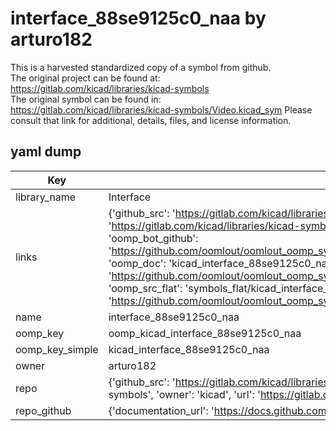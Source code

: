 # interface_88se9125c0_naa by arturo182  
This is a harvested standardized copy of a symbol from github.  
The original project can be found at:  
https://gitlab.com/kicad/libraries/kicad-symbols  
The original symbol can be found in:
https://gitlab.com/kicad/libraries/kicad-symbols/Video.kicad_sym
Please consult that link for additional, details, files, and license information.  
## yaml dump  
| Key | Value |  
| --- | --- |  
| library_name | Interface |  
| links | {'github_src': 'https://gitlab.com/kicad/libraries/kicad-symbols/Video.kicad_sym', 'github_src_repo': 'https://gitlab.com/kicad/libraries/kicad-symbols', 'oomp_bot': 'kicad_interface_88se9125c0_naa/working', 'oomp_bot_github': 'https://github.com/oomlout/oomlout_oomp_symbol_bot/tree/main/kicad_interface_88se9125c0_naa/working', 'oomp_doc': 'kicad_interface_88se9125c0_naa/working', 'oomp_doc_github': 'https://github.com/oomlout/oomlout_oomp_symbol_doc/tree/main/kicad_interface_88se9125c0_naa/working', 'oomp_src_flat': 'symbols_flat/kicad_interface_88se9125c0_naa/working', 'oomp_src_flat_github': 'https://github.com/oomlout/oomlout_oomp_symbol_src/tree/main/kicad_interface_88se9125c0_naa/working'} |  
| name | interface_88se9125c0_naa |  
| oomp_key | oomp_kicad_interface_88se9125c0_naa |  
| oomp_key_simple | kicad_interface_88se9125c0_naa |  
| owner | arturo182 |  
| repo | {'github_src': 'https://gitlab.com/kicad/libraries/kicad-symbols/Video.kicad_sym', 'name': 'libraries/kicad-symbols', 'owner': 'kicad', 'url': 'https://gitlab.com/kicad/libraries/kicad-symbols'} |  
| repo_github | {'documentation_url': 'https://docs.github.com/rest/repos/repos#get-a-repository', 'message': 'Not Found'} |  

